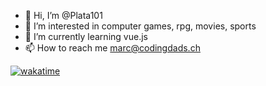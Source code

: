 - 👋 Hi, I’m @Plata101
- 👀 I’m interested in computer games, rpg, movies, sports
- 🌱 I’m currently learning vue.js
- 📫 How to reach me marc@codingdads.ch

[![wakatime](https://wakatime.com/badge/user/miegstroem.svg)](https://wakatime.com/@miegstroem)


<!---
Plata101/Plata101 is a ✨ special ✨ repository because its `README.md` (this file) appears on your GitHub profile.
You can click the Preview link to take a look at your changes.
--->
